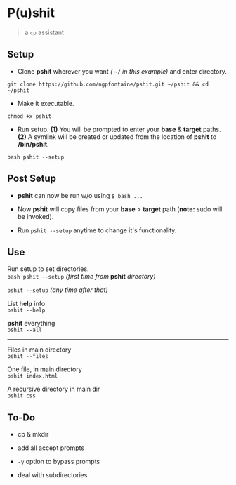 # P(u)shit

> a `cp` assistant      
   
   
## Setup   

- Clone **pshit** wherever you want _(_ ` ~/ ` _in this example)_ and enter directory.
```
git clone https://github.com/ngpfontaine/pshit.git ~/pshit && cd ~/pshit
```   

- Make it executable.
```
chmod +x pshit
```   

- Run setup. **(1)** You will be prompted to enter your  **base** & **target** paths. **(2)** A symlink will be created or updated from the location of **pshit** to **/bin/pshit**.
```
bash pshit --setup
```    

## Post Setup   

- **pshit** can now be run w/o using `$ bash ...`   

- Now **pshit** will copy files from your **base** > **target** path (**note:** sudo will be invoked).   

- Run ` pshit --setup ` anytime to change it's functionality.   


## Use   

Run setup to set directories.   
`bash pshit --setup` _(first time from_ **pshit** _directory)_   

`pshit --setup` _(any time after that)_   

List **help** info   
`pshit --help`   

**pshit** everything   
`pshit --all`   

---

Files in main directory   
`pshit --files`   

One file, in main directory   
`pshit index.html`   

A recursive directory in main dir   
`pshit css`   

## To-Do   

- cp & mkdir   

- add all accept prompts   

- `-y` option to bypass prompts   

- deal with subdirectories   


